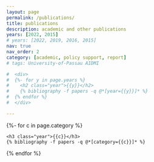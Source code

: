 ```yaml
---
layout: page
permalink: /publications/
title: publications
description: academic and other publications
years: [2022, 2015]
# years: [2022, 2019, 2016, 2015]
nav: true
nav_order: 2
category: [academic, policy support, report]
# tags: University-of-Passau AIDMI

#  <div>
#  {%- for y in page.years %}
#    <h2 class="year">{{y}}</h2>
#    {% bibliography -f papers -q @*[year={{y}}]* %}
#  {% endfor %}
#  </div>

---
```

<!-- _pages/publications.md -->

<div class="publications">
  
  {%- for c in page.category %}

    <h3 class="year">{{c}}</h3>
    {% bibliography -f papers -q @*[category={{c}}]* %}
  {% endfor %}

</div>